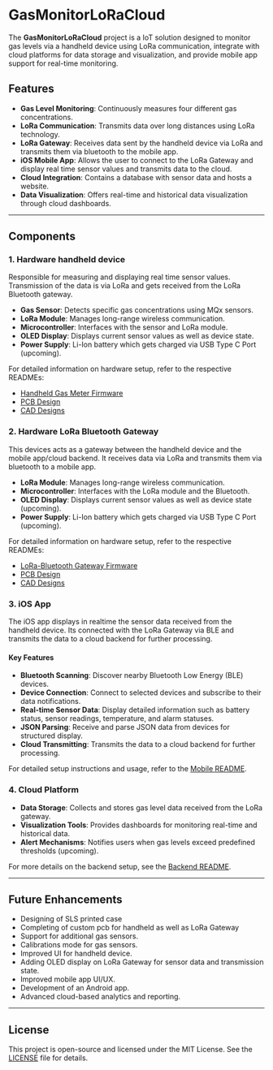 
# GasMonitorLoRaCloud

The **GasMonitorLoRaCloud** project is a IoT solution designed to monitor gas levels via a handheld device using LoRa communication, integrate with cloud platforms for data storage and visualization, and provide mobile app support for real-time monitoring.

## Features

- **Gas Level Monitoring**: Continuously measures four different gas concentrations.
- **LoRa Communication**: Transmits data over long distances using LoRa technology.
- **LoRa Gateway**: Receives data sent by the handheld device via LoRa and transmits them via bluetooth to the mobile app.
- **iOS Mobile App**: Allows the user to connect to the LoRa Gateway and display real time sensor values and transmits data to the cloud.
- **Cloud Integration**: Contains a database with sensor data and hosts a website.
- **Data Visualization**: Offers real-time and historical data visualization through cloud dashboards.

---

## Components

### 1. Hardware handheld device
Responsible for measuring and displaying real time sensor values. Transmission of the data is via LoRa and gets received from the LoRa Bluetooth gateway.

- **Gas Sensor**: Detects specific gas concentrations using MQx sensors.
- **LoRa Module**: Manages long-range wireless communication.
- **Microcontroller**: Interfaces with the sensor and LoRa module.
- **OLED Display**: Displays current sensor values as well as device state.
- **Power Supply**: Li-Ion battery which gets charged via USB Type C Port (upcoming).

For detailed information on hardware setup, refer to the respective READMEs:

- [Handheld Gas Meter Firmware](https://github.com/cs99x/GasMonitorLoRaCloud/blob/main/hardware/firmware/handheld-gasmeter/README.md)
- [PCB Design](https://github.com/cs99x/GasMonitorLoRaCloud/blob/main/hardware/pcb-design/README.md)
- [CAD Designs](https://github.com/cs99x/GasMonitorLoRaCloud/blob/main/hardware/cad/README.md)

### 2. Hardware LoRa Bluetooth Gateway
This devices acts as a gateway between the handheld device and the mobile app/cloud backend. It receives data via LoRa and transmits them via bluetooth to a mobile app. 

- **LoRa Module**: Manages long-range wireless communication.
- **Microcontroller**: Interfaces with the LoRa module and the Bluetooth.
- **OLED Display**: Displays current sensor values as well as device state (upcoming).
- **Power Supply**: Li-Ion battery which gets charged via USB Type C Port (upcoming).

For detailed information on hardware setup, refer to the respective READMEs:
- [LoRa-Bluetooth Gateway Firmware](https://github.com/cs99x/GasMonitorLoRaCloud/blob/main/hardware/firmware/lora-bluetooth-gateway/README.md)
- [PCB Design](https://github.com/cs99x/GasMonitorLoRaCloud/blob/main/hardware/pcb-design/README.md)
- [CAD Designs](https://github.com/cs99x/GasMonitorLoRaCloud/blob/main/hardware/cad/README.md)

### 3. iOS App

The iOS app displays in realtime the sensor data received from the handheld device. Its connected with the LoRa Gateway via BLE and transmits the data to a cloud backend for further processing.

#### Key Features

- **Bluetooth Scanning**: Discover nearby Bluetooth Low Energy (BLE) devices.
- **Device Connection**: Connect to selected devices and subscribe to their data notifications.
- **Real-time Sensor Data**: Display detailed information such as battery status, sensor readings, temperature, and alarm statuses.
- **JSON Parsing**: Receive and parse JSON data from devices for structured display.
- **Cloud Transmitting**: Transmits the data to a cloud backend for further processing.

For detailed setup instructions and usage, refer to the [Mobile README](https://github.com/cs99x/GasMonitorLoRaCloud/blob/main/mobile/README.md).

### 4. Cloud Platform

- **Data Storage**: Collects and stores gas level data received from the LoRa gateway.
- **Visualization Tools**: Provides dashboards for monitoring real-time and historical data.
- **Alert Mechanisms**: Notifies users when gas levels exceed predefined thresholds (upcoming).

For more details on the backend setup, see the [Backend README](https://github.com/cs99x/GasMonitorLoRaCloud/blob/main/backend/README.md).

---

## Future Enhancements

- Designing of SLS printed case
- Completing of custom pcb for handheld as well as LoRa Gateway
- Support for additional gas sensors.
- Calibrations mode for gas sensors.
- Improved UI for handheld device.
- Adding OLED display on LoRa Gateway for sensor data and transmission state.
- Improved mobile app UI/UX.
- Development of an Android app.
- Advanced cloud-based analytics and reporting.

---

## License

This project is open-source and licensed under the MIT License. See the [LICENSE](LICENSE) file for details.
